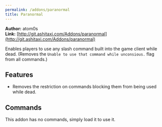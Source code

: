 ```yaml
---
permalink: /addons/paranormal
title: Paranormal
---
```


**Author:** atom0s<br/>
**Link:** [http://git.ashitaxi.com/Addons/paranormal](http://git.ashitaxi.com/Addons/paranormal)

Enables players to use any slash command built into the game client while dead. (Removes the `Unable to use that command while unconsious.` flag from all commands.)

## Features

  * Removes the restriction on commands blocking them from being used while dead.

## Commands

This addon has no commands, simply load it to use it.